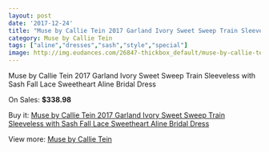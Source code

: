 ```yaml
---
layout: post
date: '2017-12-24'
title: "Muse by Callie Tein 2017 Garland Ivory Sweet Sweep Train Sleeveless with Sash Fall Lace Sweetheart Aline Bridal Dress"
category: Muse by Callie Tein
tags: ["aline","dresses","sash","style","special"]
image: http://img.eudances.com/26847-thickbox_default/muse-by-callie-tein-2017-garland-ivory-sweet-sweep-train-sleeveless-with-sash-fall-lace-sweetheart-aline-bridal-dress.jpg
---
```

Muse by Callie Tein 2017 Garland Ivory Sweet Sweep Train Sleeveless with Sash Fall Lace Sweetheart Aline Bridal Dress

On Sales: **$338.98**
<a href="https://www.eudances.com/en/muse-by-callie-tein/8939-muse-by-callie-tein-2017-garland-ivory-sweet-sweep-train-sleeveless-with-sash-fall-lace-sweetheart-aline-bridal-dress.html"><amp-img layout="responsive" width="600" height="600" src="//img.eudances.com/26847-thickbox_default/muse-by-callie-tein-2017-garland-ivory-sweet-sweep-train-sleeveless-with-sash-fall-lace-sweetheart-aline-bridal-dress.jpg" alt="Muse by Callie Tein 2017 Garland Ivory Sweet Sweep Train Sleeveless with Sash Fall Lace Sweetheart Aline Bridal Dress 0" /></a>
<a href="https://www.eudances.com/en/muse-by-callie-tein/8939-muse-by-callie-tein-2017-garland-ivory-sweet-sweep-train-sleeveless-with-sash-fall-lace-sweetheart-aline-bridal-dress.html"><amp-img layout="responsive" width="600" height="600" src="//img.eudances.com/26848-thickbox_default/muse-by-callie-tein-2017-garland-ivory-sweet-sweep-train-sleeveless-with-sash-fall-lace-sweetheart-aline-bridal-dress.jpg" alt="Muse by Callie Tein 2017 Garland Ivory Sweet Sweep Train Sleeveless with Sash Fall Lace Sweetheart Aline Bridal Dress 1" /></a>

Buy it: [Muse by Callie Tein 2017 Garland Ivory Sweet Sweep Train Sleeveless with Sash Fall Lace Sweetheart Aline Bridal Dress](https://www.eudances.com/en/muse-by-callie-tein/8939-muse-by-callie-tein-2017-garland-ivory-sweet-sweep-train-sleeveless-with-sash-fall-lace-sweetheart-aline-bridal-dress.html "Muse by Callie Tein 2017 Garland Ivory Sweet Sweep Train Sleeveless with Sash Fall Lace Sweetheart Aline Bridal Dress")

View more: [Muse by Callie Tein](https://www.eudances.com/en/133-muse-by-callie-tein "Muse by Callie Tein")